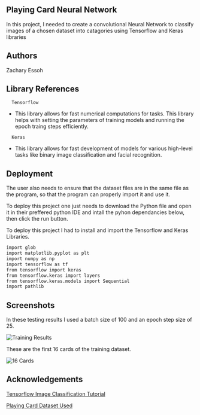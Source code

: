 
## Playing Card Neural Network

In this project, I needed to create a convolutional Neural Network to classify images of a chosen dataset into catagories using Tensorflow and Keras libraries 


## Authors

Zachary Essoh


## Library References


```http
  Tensorflow
```
- This library allows for fast numerical computations for tasks. This library helps with setting the parameters of training models and running the epoch traing steps efficiently.
```http
  Keras
```
- This library allows for fast development of models for various high-level tasks like binary image classification and facial recognition. 


## Deployment

The user also needs to ensure that the dataset files are in the same file as the program, so that the program can properly import it and use it.

To deploy this project one just needs to download the Python file and open it in their preffered python IDE and intall the pyhon dependancies below, then click the run button. 

To deploy this project I had to install and import the Tensorflow and Keras Libraries.

```bash
import glob
import matplotlib.pyplot as plt
import numpy as np
import tensorflow as tf
from tensorflow import keras
from tensorflow.keras import layers
from tensorflow.keras.models import Sequential
import pathlib
```

## Screenshots

In these testing results I used a batch size of 100 and an epoch step size of 25.

![Training Results](https://user-images.githubusercontent.com/78782929/203472168-5feaa126-4f56-4a36-b1f0-78cd304d4848.png)

These are the first 16 cards of the training dataset.

![16 Cards](https://user-images.githubusercontent.com/78782929/203472306-3a6ee97f-92fe-4e9c-8b06-95caf4a91f05.png)



## Acknowledgements

 [Tensorflow Image Classification Tutorial](https://www.tensorflow.org/tutorials/images/classification)
 
 [Playing Card Dataset Used](https://www.kaggle.com/datasets/gpiosenka/cards-image-datasetclassification)



